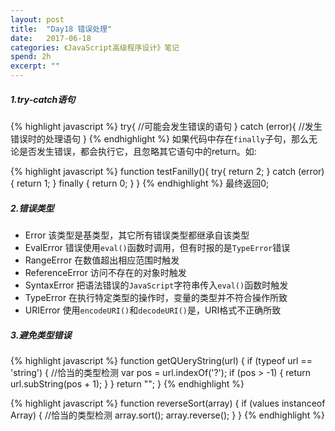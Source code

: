```yaml
---
layout: post
title:  "Day18 错误处理"
date:   2017-06-18
categories: 《JavaScript高级程序设计》笔记
spend: 2h
excerpt: ""
---
```

##### 1.try-catch语句
{% highlight javascript %}
    try{
        //可能会发生错误的语句
    } catch (error){
        //发生错误时的处理语句
    }
{% endhighlight %}
如果代码中存在`finally`子句，那么无论是否发生错误，都会执行它，且忽略其它语句中的return。如:

{% highlight javascript %}
    function testFanilly(){
        try{
            return 2;
        } catch (error){
            return 1;
        } finally {
            return 0;
        }
    }
{% endhighlight %}
最终返回0;
##### 2.错误类型
* Error 该类型是基类型，其它所有错误类型都继承自该类型
* EvalError 错误使用`eval()`函数时调用，但有时报的是`TypeError`错误
* RangeError 在数值超出相应范围时触发
* ReferenceError 访问不存在的对象时触发
* SyntaxError 把语法错误的`JavaScript`字符串传入`eval()`函数时触发
* TypeError 在执行特定类型的操作时，变量的类型并不符合操作所致
* URIError 使用`encodeURI()`和`decodeURI()`是，URI格式不正确所致

##### 3.避免类型错误
{% highlight javascript %}
    function getQUeryString(url) {
        if (typeof url == 'string') {  //恰当的类型检测
            var pos = url.indexOf('?');
            if (pos > -1) {
                return url.subString(pos + 1);
            }
        }
        return "";
    }
{% endhighlight %}

{% highlight javascript %}
    function reverseSort(array) {
        if (values instanceof Array) {  //恰当的类型检测
            array.sort();
            array.reverse();
        }
    }
{% endhighlight %}

